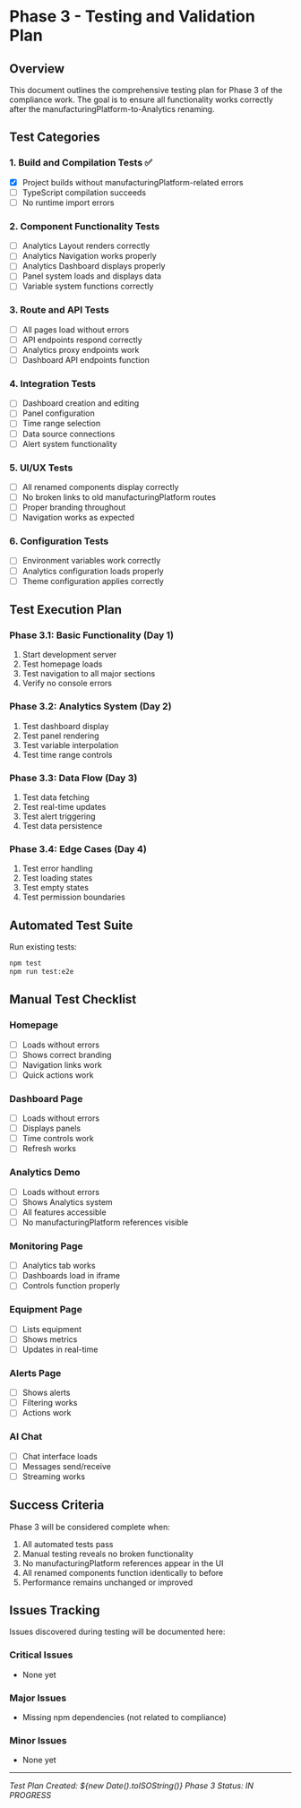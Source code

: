 # Phase 3 - Testing and Validation Plan

## Overview

This document outlines the comprehensive testing plan for Phase 3 of the compliance work. The goal is to ensure all functionality works correctly after the manufacturingPlatform-to-Analytics renaming.

## Test Categories

### 1. Build and Compilation Tests ✅
- [x] Project builds without manufacturingPlatform-related errors
- [ ] TypeScript compilation succeeds
- [ ] No runtime import errors

### 2. Component Functionality Tests
- [ ] Analytics Layout renders correctly
- [ ] Analytics Navigation works properly
- [ ] Analytics Dashboard displays properly
- [ ] Panel system loads and displays data
- [ ] Variable system functions correctly

### 3. Route and API Tests
- [ ] All pages load without errors
- [ ] API endpoints respond correctly
- [ ] Analytics proxy endpoints work
- [ ] Dashboard API endpoints function

### 4. Integration Tests
- [ ] Dashboard creation and editing
- [ ] Panel configuration
- [ ] Time range selection
- [ ] Data source connections
- [ ] Alert system functionality

### 5. UI/UX Tests
- [ ] All renamed components display correctly
- [ ] No broken links to old manufacturingPlatform routes
- [ ] Proper branding throughout
- [ ] Navigation works as expected

### 6. Configuration Tests
- [ ] Environment variables work correctly
- [ ] Analytics configuration loads properly
- [ ] Theme configuration applies correctly

## Test Execution Plan

### Phase 3.1: Basic Functionality (Day 1)
1. Start development server
2. Test homepage loads
3. Test navigation to all major sections
4. Verify no console errors

### Phase 3.2: Analytics System (Day 2)
1. Test dashboard display
2. Test panel rendering
3. Test variable interpolation
4. Test time range controls

### Phase 3.3: Data Flow (Day 3)
1. Test data fetching
2. Test real-time updates
3. Test alert triggering
4. Test data persistence

### Phase 3.4: Edge Cases (Day 4)
1. Test error handling
2. Test loading states
3. Test empty states
4. Test permission boundaries

## Automated Test Suite

Run existing tests:
```bash
npm test
npm run test:e2e
```

## Manual Test Checklist

### Homepage
- [ ] Loads without errors
- [ ] Shows correct branding
- [ ] Navigation links work
- [ ] Quick actions work

### Dashboard Page
- [ ] Loads without errors
- [ ] Displays panels
- [ ] Time controls work
- [ ] Refresh works

### Analytics Demo
- [ ] Loads without errors
- [ ] Shows Analytics system
- [ ] All features accessible
- [ ] No manufacturingPlatform references visible

### Monitoring Page
- [ ] Analytics tab works
- [ ] Dashboards load in iframe
- [ ] Controls function properly

### Equipment Page
- [ ] Lists equipment
- [ ] Shows metrics
- [ ] Updates in real-time

### Alerts Page
- [ ] Shows alerts
- [ ] Filtering works
- [ ] Actions work

### AI Chat
- [ ] Chat interface loads
- [ ] Messages send/receive
- [ ] Streaming works

## Success Criteria

Phase 3 will be considered complete when:
1. All automated tests pass
2. Manual testing reveals no broken functionality
3. No manufacturingPlatform references appear in the UI
4. All renamed components function identically to before
5. Performance remains unchanged or improved

## Issues Tracking

Issues discovered during testing will be documented here:

### Critical Issues
- None yet

### Major Issues
- Missing npm dependencies (not related to compliance)

### Minor Issues
- None yet

---
*Test Plan Created: ${new Date().toISOString()}*
*Phase 3 Status: IN PROGRESS*